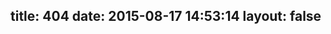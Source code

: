 title: 404
date: 2015-08-17 14:53:14
layout: false
---
<html>
<head>
<meta charset="UTF-8" />
<title>公益404</title>
</head>
<body>
<script type="text/javascript" src="http://www.qq.com/404/search_children.js" charset="utf-8" homePageUrl="http://yesokay.herokuapp.com/" homePageName="回到木哈哈"></script>
</body>
</html>
